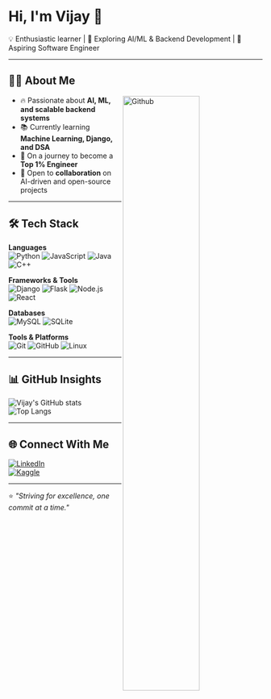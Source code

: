 # Hi, I'm Vijay 👋  

💡 Enthusiastic learner | 🔭 Exploring AI/ML & Backend Development | 🎯 Aspiring Software Engineer  

---
## 🧑‍💻 About Me

<img width="55%" align="right" alt="Github" src="https://raw.githubusercontent.com/onimur/.github/master/.resources/git-header.svg" />

- 🔥 Passionate about **AI, ML, and scalable backend systems**  
- 📚 Currently learning **Machine Learning, Django, and DSA**  
- 🚀 On a journey to become a **Top 1% Engineer**  
- 🤝 Open to **collaboration** on AI-driven and open-source projects  

---

## 🛠️ Tech Stack

**Languages**  
![Python](https://img.shields.io/badge/Python-3776AB?style=flat-square&logo=python&logoColor=white)
![JavaScript](https://img.shields.io/badge/JavaScript-FFCA28?style=flat-square&logo=javascript&logoColor=black)
![Java](https://img.shields.io/badge/Java-007396?style=flat-square&logo=java&logoColor=white)
![C++](https://img.shields.io/badge/C++-00599C?style=flat-square&logo=cplusplus&logoColor=white)

**Frameworks & Tools**  
![Django](https://img.shields.io/badge/Django-092E20?style=flat-square&logo=django&logoColor=white)
![Flask](https://img.shields.io/badge/Flask-000000?style=flat-square&logo=flask&logoColor=white)
![Node.js](https://img.shields.io/badge/Node.js-43853D?style=flat-square&logo=node-dot-js&logoColor=white)
![React](https://img.shields.io/badge/React-20232A?style=flat-square&logo=react&logoColor=61DAFB)

**Databases**  
![MySQL](https://img.shields.io/badge/MySQL-4479A1?style=flat-square&logo=mysql&logoColor=white)
![SQLite](https://img.shields.io/badge/SQLite-003B57?style=flat-square&logo=sqlite&logoColor=white)

**Tools & Platforms**  
![Git](https://img.shields.io/badge/Git-F05032?style=flat-square&logo=git&logoColor=white)
![GitHub](https://img.shields.io/badge/GitHub-181717?style=flat-square&logo=github&logoColor=white)
![Linux](https://img.shields.io/badge/Linux-FCC624?style=flat-square&logo=linux&logoColor=black)

---

## 📊 GitHub Insights  

![Vijay's GitHub stats](https://github-readme-stats.vercel.app/api?username=vijay-x-Raj&show_icons=true&theme=default&hide_border=true)  
![Top Langs](https://github-readme-stats.vercel.app/api/top-langs/?username=vijay-x-Raj&layout=compact&theme=default&hide_border=true)  

---

## 🌐 Connect With Me  

[![LinkedIn](https://img.shields.io/badge/LinkedIn-0A66C2?style=flat-square&logo=linkedin&logoColor=white)](linkedin.com/in/vijayraj28)  
[![Kaggle](https://img.shields.io/badge/Kaggle-20BEFF?style=flat-square&logo=kaggle&logoColor=white)](https://www.kaggle.com/provijay)

---

⭐️ *"Striving for excellence, one commit at a time."*  
